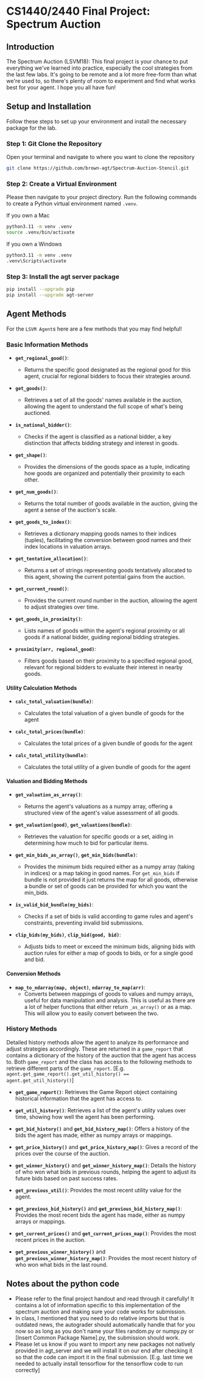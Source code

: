 # CS1440/2440 Final Project: Spectrum Auction

## Introduction

The Spectrum Auction (LSVM18): This final project is your chance to put everything we've learned into practice, especially the cool strategies from the last few labs. It's going to be remote and a lot more free-form than what we're used to, so there's plenty of room to experiment and find what works best for your agent. I hope you all have fun!

## Setup and Installation

Follow these steps to set up your environment and install the necessary package for the lab.

### Step 1: Git Clone the Repository

Open your terminal and navigate to where you want to clone the repository

```bash
git clone https://github.com/brown-agt/Spectrum-Auction-Stencil.git
```

### Step 2: Create a Virtual Environment

Please then navigate to your project directory. Run the following commands to create a Python virtual environment named `.venv`.

If you own a Mac

```bash
python3.11 -m venv .venv
source .venv/bin/activate
```

If you own a Windows

```bash
python3.11 -m venv .venv
.venv\Scripts\activate
```

### Step 3: Install the agt server package

```bash
pip install --upgrade pip
pip install --upgrade agt-server
```

## Agent Methods

For the `LSVM Agent`s here are a few methods that you may find helpful!

### Basic Information Methods

- **`get_regional_good()`**:
  - Returns the specific good designated as the regional good for this agent, crucial for regional bidders to focus their strategies around.

- **`get_goods()`**:
  - Retrieves a set of all the goods' names available in the auction, allowing the agent to understand the full scope of what's being auctioned.

- **`is_national_bidder()`**:
  - Checks if the agent is classified as a national bidder, a key distinction that affects bidding strategy and interest in goods.

- **`get_shape()`**:
  - Provides the dimensions of the goods space as a tuple, indicating how goods are organized and potentially their proximity to each other.

- **`get_num_goods()`**:
  - Returns the total number of goods available in the auction, giving the agent a sense of the auction's scale.

- **`get_goods_to_index()`**:
  - Retrieves a dictionary mapping goods names to their indices (tuples), facilitating the conversion between good names and their index locations in valuation arrays.

- **`get_tentative_allocation()`**:
  - Returns a set of strings representing goods tentatively allocated to this agent, showing the current potential gains from the auction.
  
- **`get_current_round()`**:
  - Provides the current round number in the auction, allowing the agent to adjust strategies over time.

- **`get_goods_in_proximity()`**:
  - Lists names of goods within the agent's regional proximity or all goods if a national bidder, guiding regional bidding strategies.

- **`proximity(arr, regional_good)`**:
  - Filters goods based on their proximity to a specified regional good, relevant for regional bidders to evaluate their interest in nearby goods.

#### Utility Calculation Methods

- **`calc_total_valuation(bundle)`**:
  - Calculates the total valuation of a given bundle of goods for the agent

- **`calc_total_prices(bundle)`**:
  - Calculates the total prices of a given bundle of goods for the agent

- **`calc_total_utility(bundle)`**:
  - Calculates the total utility of a given bundle of goods for the agent

#### Valuation and Bidding Methods

- **`get_valuation_as_array()`**:
  - Returns the agent's valuations as a numpy array, offering a structured view of the agent's value assessment of all goods.

- **`get_valuation(good)`**, **`get_valuations(bundle)`**:
  - Retrieves the valuation for specific goods or a set, aiding in determining how much to bid for particular items.

- **`get_min_bids_as_array()`**, **`get_min_bids(bundle)`**:
  - Provides the minimum bids required either as a numpy array (taking in indices) or a map taking in good names. For `get_min_bids` if bundle is not provided it just returns the map for all goods, otherwise a bundle or set of goods can be provided for which you want the min_bids.

- **`is_valid_bid_bundle(my_bids)`**:
  - Checks if a set of bids is valid according to game rules and agent's constraints, preventing invalid bid submissions.

- **`clip_bids(my_bids)`**, **`clip_bid(good, bid)`**:
  - Adjusts bids to meet or exceed the minimum bids, aligning bids with auction rules for either a map of goods to bids, or for a single good and bid.

#### Conversion Methods

- **`map_to_ndarray(map, object)`**, **`ndarray_to_map(arr)`**:
  - Converts between mappings of goods to values and numpy arrays, useful for data manipulation and analysis. This is useful as there are a lot of helper functions that either return `_as_array()` or as a map. This will allow you to easily convert between the two.

### History Methods

Detailed history methods allow the agent to analyze its performance and adjust strategies accordingly. These are returned in a `game_report` that contains a dictionary of the history of the auction that the agent has access to. Both `game_report` and the class has access to the following methods to retrieve different parts of the `game_report`. [E.g. `agent.get_game_report().get_util_history() == agent.get_util_history()`]

- **`get_game_report()`**: Retrieves the Game Report object containing historical information that the agent has access to.

- **`get_util_history()`**: Retrieves a list of the agent's utility values over time, showing how well the agent has been performing.
- **`get_bid_history()`** and **`get_bid_history_map()`**: Offers a history of the bids the agent has made, either as numpy arrays or mappings.
- **`get_price_history()`** and **`get_price_history_map()`**: Gives a record of the prices over the course of the auction.
- **`get_winner_history()`** and **`get_winner_history_map()`**: Details the history of who won what bids in previous rounds, helping the agent to adjust its future bids based on past success rates.

- **`get_previous_util()`**: Provides the most recent utility value for the agent.
- **`get_previous_bid_history()`** and **`get_previous_bid_history_map()`**: Provides the most recent bids the agent has made, either as numpy arrays or mappings.
- **`get_current_prices()`** and **`get_current_prices_map()`**: Provides the most recent prices in the auction.
- **`get_previous_winner_history()`** and **`get_previous_winner_history_map()`**: Provides the most recent history of who won what bids in the last round.

## Notes about the python code

- Please refer to the final project handout and read through it carefully! It contains a lot of information specific to this implementation of the spectrum auction and making sure your code works for submission.
- In class, I mentioned that you need to do relative imports but that is outdated news, the autograder should automatically handle that for you now so as long as you don't name your files random.py or numpy.py or [Insert Common Package Name].py, the submission should work.
- Please let us know if you want to import any new packages not natively provided in agt_server and we will install it on our end after checking it so that the code can import it in the final submission. [E.g. last time we needed to actually install tensorflow for the tensorflow code to run correctly]
